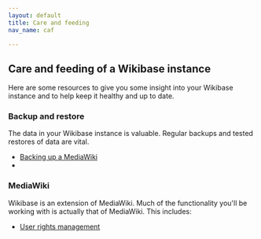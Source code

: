 ```yaml
---
layout: default
title: Care and feeding
nav_name: caf

---
```

## Care and feeding of a Wikibase instance

Here are some resources to give you some insight into your Wikibase instance and to help keep it healthy and up to date.

### Backup and restore

The data in your Wikibase instance is valuable. Regular backups and tested restores of data are vital.
* [Backing up a MediaWiki](https://www.mediawiki.org/wiki/Manual:Backing_up_a_wiki)
* 

### MediaWiki

Wikibase is an extension of MediaWiki. Much of the functionality you'll be working with is actually that of MediaWiki. This includes:
* [User rights management](https://www.mediawiki.org/wiki/Manual:User_rights)


